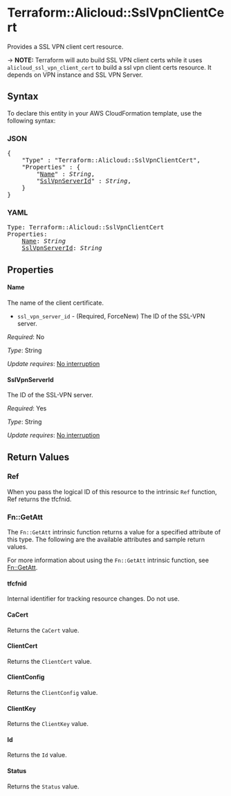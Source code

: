 # Terraform::Alicloud::SslVpnClientCert

Provides a SSL VPN client cert resource.

-> **NOTE:** Terraform will auto build SSL VPN client certs while it uses `alicloud_ssl_vpn_client_cert` to build a ssl vpn client certs resource.
It depends on VPN instance and SSL VPN Server.

## Syntax

To declare this entity in your AWS CloudFormation template, use the following syntax:

### JSON

<pre>
{
    "Type" : "Terraform::Alicloud::SslVpnClientCert",
    "Properties" : {
        "<a href="#name" title="Name">Name</a>" : <i>String</i>,
        "<a href="#sslvpnserverid" title="SslVpnServerId">SslVpnServerId</a>" : <i>String</i>,
    }
}
</pre>

### YAML

<pre>
Type: Terraform::Alicloud::SslVpnClientCert
Properties:
    <a href="#name" title="Name">Name</a>: <i>String</i>
    <a href="#sslvpnserverid" title="SslVpnServerId">SslVpnServerId</a>: <i>String</i>
</pre>

## Properties

#### Name

The name of the client certificate.
- `ssl_vpn_server_id` - (Required, ForceNew) The ID of the SSL-VPN server.

_Required_: No

_Type_: String

_Update requires_: [No interruption](https://docs.aws.amazon.com/AWSCloudFormation/latest/UserGuide/using-cfn-updating-stacks-update-behaviors.html#update-no-interrupt)

#### SslVpnServerId

The ID of the SSL-VPN server.

_Required_: Yes

_Type_: String

_Update requires_: [No interruption](https://docs.aws.amazon.com/AWSCloudFormation/latest/UserGuide/using-cfn-updating-stacks-update-behaviors.html#update-no-interrupt)

## Return Values

### Ref

When you pass the logical ID of this resource to the intrinsic `Ref` function, Ref returns the tfcfnid.

### Fn::GetAtt

The `Fn::GetAtt` intrinsic function returns a value for a specified attribute of this type. The following are the available attributes and sample return values.

For more information about using the `Fn::GetAtt` intrinsic function, see [Fn::GetAtt](https://docs.aws.amazon.com/AWSCloudFormation/latest/UserGuide/intrinsic-function-reference-getatt.html).

#### tfcfnid

Internal identifier for tracking resource changes. Do not use.

#### CaCert

Returns the <code>CaCert</code> value.

#### ClientCert

Returns the <code>ClientCert</code> value.

#### ClientConfig

Returns the <code>ClientConfig</code> value.

#### ClientKey

Returns the <code>ClientKey</code> value.

#### Id

Returns the <code>Id</code> value.

#### Status

Returns the <code>Status</code> value.

